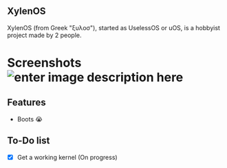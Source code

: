 ## XylenOS
XylenOS (from Greek "ξυλοσ"), started as UselessOS or uOS, is a hobbyist project made by 2 people.

# Screenshots ![enter image description here](https://media.discordapp.net/attachments/1371783823297089537/1373671979613159556/Screenshot_2025-05-18-17-41-43-126_com.limbo.emu.main-edit.jpg?ex=682b4339&is=6829f1b9&hm=29e208c55239a8dc20390ae13d8b15f18dd32068185760649bc1bfcd6c3e4788&=&format=webp&width=803&height=699)


## Features

 - Boots :sob:

## To-Do list

 - [x] Get a working kernel (On progress)
 
